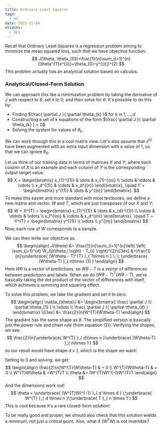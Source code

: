 ```yaml
---
title: Ordinary Least Squares
tags:
  - ml
date: 2023-11-04
aliases:
  - OLS
---
```

Recall that Ordinary Least Squares is a regression problem aiming to minimize the mean squared loss, such that we have objective function:
$$
J(\theta, \theta_{0})=\frac{1}{n}\sum_{i=1}^{n}(\theta^{T}x^{(i)}+\theta_{0}-y^{(i)})^{2}
$$
This problem actually has an analytical solution based on calculus.

### Analytical/Closed-Form Solution
We can approach this like a minimization problem by taking the derivative of $J$ with respect to $\theta$, set it to 0, and then solve for $\theta$. It's possible to do this by:
- Finding $\frac{ \partial J }{ \partial \theta_{k} }$ for $k$ in $1,\dots,d$
- Constructing a set of $k$ equations of the form $\frac{ \partial J }{ \partial \theta_{k} } = 0$
- Solving the system for values of $\theta_{k}$.

We can work through this in a cool matrix view. Let's also assume that $x^{(i)}$ have been augmented with an extra input dimension with a value of $1$, so that we can ignore $\theta_{0}$.

Let us think of our training data in terms of matrices $X$ and $Y$, where each column of $X$ is an example and each column of $Y$ is the corresponding output target value:
$$
X = \begin{bmatrix}
x_{1}^{(1)} & \dots  & x_{1}^{(n)} \\
\vdots & \ddots & \vdots \\
x_d^{(1)} & \cdots & x_d^{(n)}
\end{bmatrix}, \quad
Y = \begin{bmatrix}
y^{(1)} & \dots  & y^{(n)}
\end{bmatrix}.
$$
To make this easier and more standard with most textbooks, we define a new matrix and vector, $W$ and $T$, which are just transposes of our $X$ and $Y$:
$$
W = X^{T} = \begin{bmatrix}
x_{1}^{(1)} & \dots  & x_{d}^{(1)} \\
\vdots & \ddots & \vdots \\
x_1^{(n)} & \cdots & x_d^{(n)}
\end{bmatrix}, \quad
T = Y^{T} = \begin{bmatrix}
y^{(1)}  \\
\vdots  \\
y^{(n)}
\end{bmatrix}
$$
Now, each row of $W$ corresponds to a sample.

We can then write our objective as:
$$
\begin{align}
J(\theta) &= \frac{1}{n}\sum_{i=1}^{n}\left( \left( \sum_{j=1}^{d} W_{ij}\theta j \right) - T_{i} \right)^{2}\\[3ex] 
&=\frac{1}{n}\underbrace{ (W\theta - T)^{T} }_{ 1\times n } \; \; \underbrace{ (W\theta-T) }_{ n\times {1} }
\end{align}
$$
Here $W\theta$ is a vector of predictions. so $W\theta-T$ is a vector of differences between predictions and labels. When we do $(W\theta-T)^{T}(W\theta-T)$, we're basically taking the dot product of the vector of differences with itself, which achieves a summing and squaring effect.

To solve this problem, we take the gradient and set it to zero:
$$
\begin{align}
\nabla_{\theta}J &= \begin{bmatrix}
\frac{ \partial J }{ \partial \theta_{1} } \\
\vdots \\
\frac{ \partial J }{ \partial \theta_{d} }
\end{bmatrix} \\[3ex] 
&= \frac{2}{n}W^{T}(W\theta-T)
\end{align}
$$
The gradient has the same shape as $\theta$. The simplified version is basically just the power rule and chain rule (from equation $(2)$). Verifying the shapes, we see:
$$
\frac{2}{n}\underbrace{ W^{T} }_{ d\times n }\underbrace{ (W\theta-T) }_{ n\times 1 }
$$
so our result would have shape $d\times1$, which is the shape we want!

Setting to $0$ and solving, we get:
$$
\begin{align}
\frac{2}{n}W^{T}(W\theta-T)  & = 0 \\
W^{T}(W\theta-T)  & = 0  \\
W^{T}W\theta  & =W^{T}T \\
\theta  &= (W^{T}W)^{-1}W^{T}T
\end{align}
$$And the dimensions work out!
$$
\theta  = \underbrace{ (W^{T}W)^{-1} }_{ d \times d } \;\underbrace{ W^{T} }_{ d \times n }\;\underbrace{ T }_{ n \times 1 }
$$
This is cool because it's a rare closed-form solution!

To be really good and proper, we should also check that this solution wields a minimum, not just a critical point. Also, what if $(W^{T}W)$ is not invertible?


